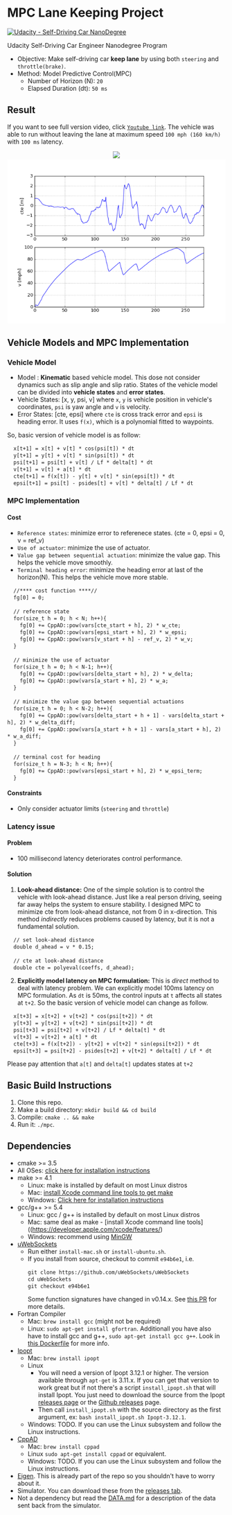 # MPC Lane Keeping Project
[![Udacity - Self-Driving Car NanoDegree](https://s3.amazonaws.com/udacity-sdc/github/shield-carnd.svg)](http://www.udacity.com/drive)

Udacity Self-Driving Car Engineer Nanodegree Program
* Objective: Make self-driving car **keep lane** by using both `steering` and `throttle(brake)`.
* Method: Model Predictive Control(MPC)
  * Number of Horizon (N): `20`
  * Elapsed Duration (dt): `50 ms`

Result
---
If you want to see full version video, click [`Youtube link`](https://youtu.be/lvGuNVJdAKU). 
The vehicle was able to run without leaving the lane at maximum speed `100 mph (160 km/h)` with `100 ms` latency.
<p align="center">
  <img src="./img/mpc_8mb.gif">
  <img src="./img/sim_result.png">
</p>

Vehicle Models and MPC Implementation
---
### Vehicle Model

* Model : **Kinematic** based vehicle model. This dose not consider dynamics such as slip angle and slip ratio. States of the vehicle model can be divided into **vehicle states** and **error states**.
* Vehicle States: [x, y, psi, v] where `x`, `y` is vehicle position in vehicle's coordinates, `psi` is yaw angle and `v` is velocity.
* Error States: [cte, epsi] where `cte` is cross track error and `epsi` is heading error. It uses `f(x)`, which is a polynomial fitted to waypoints.

So, basic version of vehicle model is as follow:
```
  x[t+1] = x[t] + v[t] * cos(psi[t]) * dt
  y[t+1] = y[t] + v[t] * sin(psi[t]) * dt
  psi[t+1] = psi[t] + v[t] / Lf * delta[t] * dt
  v[t+1] = v[t] + a[t] * dt
  cte[t+1] = f(x[t]) - y[t] + v[t] * sin(epsi[t]) * dt
  epsi[t+1] = psi[t] - psides[t] + v[t] * delta[t] / Lf * dt
```

### MPC Implementation
#### Cost
* `Reference states`: minimize error to referenece states. (cte = 0, epsi = 0, v = ref_v)
* `Use of actuator`: minimize the use of actuator.
* `Value gap between sequential actuation`: minimize the value gap. This helps the vehicle move smoothly.
* `Terminal heading error`: minimize the heading error at last of the horizon(N). This helps the vehicle move more stable.

```
  //**** cost function ****//
  fg[0] = 0;

  // reference state
  for(size_t h = 0; h < N; h++){
    fg[0] += CppAD::pow(vars[cte_start + h], 2) * w_cte;
    fg[0] += CppAD::pow(vars[epsi_start + h], 2) * w_epsi;
    fg[0] += CppAD::pow(vars[v_start + h] - ref_v, 2) * w_v;
  }

  // minimize the use of actuator
  for(size_t h = 0; h < N-1; h++){
    fg[0] += CppAD::pow(vars[delta_start + h], 2) * w_delta;
    fg[0] += CppAD::pow(vars[a_start + h], 2) * w_a;
  }

  // minimize the value gap between sequential actuations
  for(size_t h = 0; h < N-2; h++){
    fg[0] += CppAD::pow(vars[delta_start + h + 1] - vars[delta_start + h], 2) * w_delta_diff;
    fg[0] += CppAD::pow(vars[a_start + h + 1] - vars[a_start + h], 2) * w_a_diff;
  }

  // terminal cost for heading
  for(size_t h = N-3; h < N; h++){
    fg[0] += CppAD::pow(vars[epsi_start + h], 2) * w_epsi_term;
  }
```

#### Constraints
* Only consider actuator limits (`steering` and `throttle`)

### Latency issue
#### Problem
* 100 millisecond latency deteriorates control performance.

#### Solution  
1. **Look-ahead distance:** 
One of the simple solution is to control the vehicle with look-ahead distance. Just like a real person driving, seeing far away helps the system to ensure stability. I designed MPC to minimize cte from look-ahead distance, not from 0 in x-direction. This method *indirectly* reduces problems caused by latency, but it is not a fundamental solution.
```
  // set look-ahead distance
  double d_ahead = v * 0.15; 

  // cte at look-ahead distance
  double cte = polyeval(coeffs, d_ahead);
```
2. **Explicitly model latency on MPC formulation:**
This is *direct* method to deal with latency problem. We can explicitly model 100ms latency on MPC formulation. As `dt` is 50ms, the control inputs at `t` affects all states at `t+2`. So the basic version of vehicle model can change as follow.
```
  x[t+3] = x[t+2] + v[t+2] * cos(psi[t+2]) * dt
  y[t+3] = y[t+2] + v[t+2] * sin(psi[t+2]) * dt
  psi[t+3] = psi[t+2] + v[t+2] / Lf * delta[t] * dt
  v[t+3] = v[t+2] + a[t] * dt
  cte[t+3] = f(x[t+2]) - y[t+2] + v[t+2] * sin(epsi[t+2]) * dt
  epsi[t+3] = psi[t+2] - psides[t+2] + v[t+2] * delta[t] / Lf * dt
```
Please pay attention that `a[t]` and `delta[t]` updates states at `t+2`

Basic Build Instructions
---

1. Clone this repo.
2. Make a build directory: `mkdir build && cd build`
3. Compile: `cmake .. && make`
4. Run it: `./mpc`.

Dependencies
---

* cmake >= 3.5
 * All OSes: [click here for installation instructions](https://cmake.org/install/)
* make >= 4.1
  * Linux: make is installed by default on most Linux distros
  * Mac: [install Xcode command line tools to get make](https://developer.apple.com/xcode/features/)
  * Windows: [Click here for installation instructions](http://gnuwin32.sourceforge.net/packages/make.htm)
* gcc/g++ >= 5.4
  * Linux: gcc / g++ is installed by default on most Linux distros
  * Mac: same deal as make - [install Xcode command line tools]((https://developer.apple.com/xcode/features/)
  * Windows: recommend using [MinGW](http://www.mingw.org/)
* [uWebSockets](https://github.com/uWebSockets/uWebSockets)
  * Run either `install-mac.sh` or `install-ubuntu.sh`.
  * If you install from source, checkout to commit `e94b6e1`, i.e.
    ```
    git clone https://github.com/uWebSockets/uWebSockets 
    cd uWebSockets
    git checkout e94b6e1
    ```
    Some function signatures have changed in v0.14.x. See [this PR](https://github.com/udacity/CarND-MPC-Project/pull/3) for more details.
* Fortran Compiler
  * Mac: `brew install gcc` (might not be required)
  * Linux: `sudo apt-get install gfortran`. Additionall you have also have to install gcc and g++, `sudo apt-get install gcc g++`. Look in [this Dockerfile](https://github.com/udacity/CarND-MPC-Quizzes/blob/master/Dockerfile) for more info.
* [Ipopt](https://projects.coin-or.org/Ipopt)
  * Mac: `brew install ipopt`
  * Linux
    * You will need a version of Ipopt 3.12.1 or higher. The version available through `apt-get` is 3.11.x. If you can get that version to work great but if not there's a script `install_ipopt.sh` that will install Ipopt. You just need to download the source from the Ipopt [releases page](https://www.coin-or.org/download/source/Ipopt/) or the [Github releases](https://github.com/coin-or/Ipopt/releases) page.
    * Then call `install_ipopt.sh` with the source directory as the first argument, ex: `bash install_ipopt.sh Ipopt-3.12.1`. 
  * Windows: TODO. If you can use the Linux subsystem and follow the Linux instructions.
* [CppAD](https://www.coin-or.org/CppAD/)
  * Mac: `brew install cppad`
  * Linux `sudo apt-get install cppad` or equivalent.
  * Windows: TODO. If you can use the Linux subsystem and follow the Linux instructions.
* [Eigen](http://eigen.tuxfamily.org/index.php?title=Main_Page). This is already part of the repo so you shouldn't have to worry about it.
* Simulator. You can download these from the [releases tab](https://github.com/udacity/self-driving-car-sim/releases).
* Not a dependency but read the [DATA.md](./DATA.md) for a description of the data sent back from the simulator.